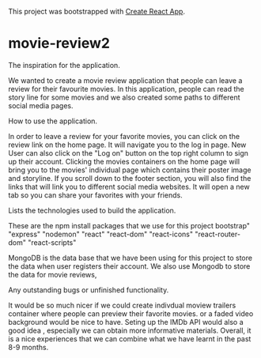 This project was bootstrapped with [Create React App](https://github.com/facebook/create-react-app).
# movie-review2

The inspiration for the application.

We wanted to create a movie review application that people can leave a review for their favourite movies. In this application, people can read the story line for some movies and we also created some paths to different social media pages.

How to use the application.

In order to leave a review for your favorite movies, you can click on the review link on the home page. It will navigate you to the log in page. New User can also click on the "Log on" button on the top right column to sign up their account. Clicking the movies containers on the home page will bring you to the movies' individual page which contains their poster image and storyline. If you scroll down to the footer section, you will also find the links that will link you to different social media websites. It will open a new tab so you can share your favorites with your friends.

Lists the technologies used to build the application.

These are the npm install packages that we use for this project bootstrap" "express" "nodemon" "react" "react-dom" "react-icons" "react-router-dom" "react-scripts"

MongoDB is the data base that we have been using for this project to store the data when user registers their account. We also use Mongodb to store the data for movie reviews,

Any outstanding bugs or unfinished functionality.

It would be so much nicer if we could create indivdual moview trailers container where people can preview their favorite movies. or a faded video background would be nice to have. Seting up the IMDb API would also a good idea , especially we can obtain more informative materials. Overall, it is a nice experiences that we can combine what we have learnt in the past 8-9 months.
